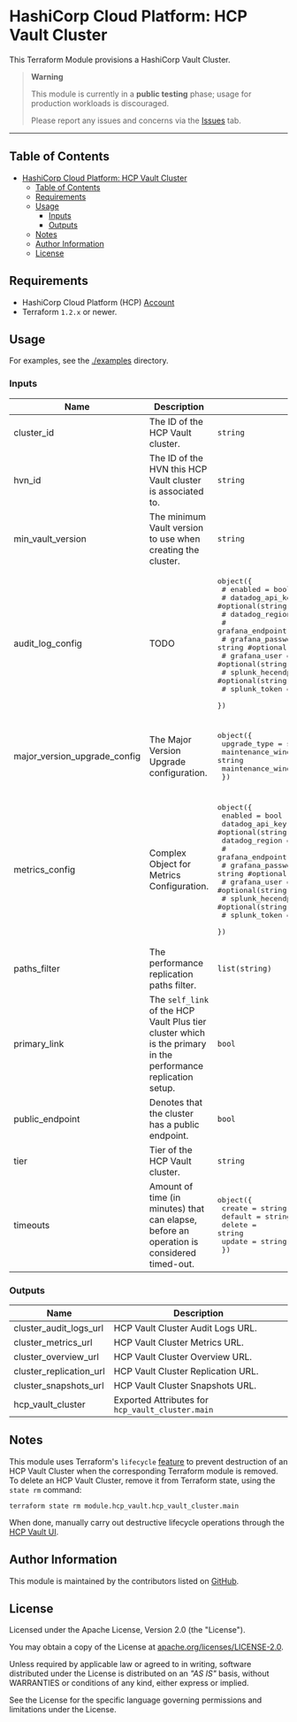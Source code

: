 # HashiCorp Cloud Platform: HCP Vault Cluster

This Terraform Module provisions a HashiCorp Vault Cluster.

> **Warning**
>
> This module is currently in a **public testing** phase; usage for production workloads is discouraged.
>
> Please report any issues and concerns via the [Issues](https://github.com/ksatirli/terraform-hcp-vault-cluster/issues) tab.

---

## Table of Contents

<!-- TOC -->
* [HashiCorp Cloud Platform: HCP Vault Cluster](#hashicorp-cloud-platform--hcp-vault-cluster)
  * [Table of Contents](#table-of-contents)
  * [Requirements](#requirements)
  * [Usage](#usage)
    * [Inputs](#inputs)
    * [Outputs](#outputs)
  * [Notes](#notes)
  * [Author Information](#author-information)
  * [License](#license)
<!-- TOC -->

## Requirements

* HashiCorp Cloud Platform (HCP) [Account](https://portal.cloud.hashicorp.com/sign-in)
* Terraform `1.2.x` or newer.

## Usage

For examples, see the [./examples](https://github.com/ksatirli/terraform-hcp-vault-cluster/tree/main/examples/) directory.

<!-- BEGIN_TF_DOCS -->
### Inputs

| Name | Description | Type | Default | Required |
|------|-------------|------|---------|:--------:|
| cluster_id | The ID of the HCP Vault cluster. | `string` | n/a | yes |
| hvn_id | The ID of the HVN this HCP Vault cluster is associated to. | `string` | n/a | yes |
| min_vault_version | The minimum Vault version to use when creating the cluster. | `string` | n/a | yes |
| audit_log_config | TODO | <pre>object({<br>    #    enabled            = bool<br>    #    datadog_api_key    = string #optional(string)<br>    #    datadog_region     = string #optional(string)<br>    #    grafana_endpoint   = string #optional(string)<br>    #    grafana_password   = string #optional(string)<br>    #    grafana_user       = string #optional(string)<br>    #    splunk_hecendpoint = string #optional(string)<br>    #    splunk_token       = string #optional(string)<br>  })</pre> | `{}` | no |
| major_version_upgrade_config | The Major Version Upgrade configuration. | <pre>object({<br>    upgrade_type            = string<br>    maintenance_window_day  = string<br>    maintenance_window_time = string<br>  })</pre> | <pre>{<br>  "maintenance_window_day": "TUESDAY",<br>  "maintenance_window_time": "WINDOW_12PM_4PM",<br>  "upgrade_type": "AUTOMATIC"<br>}</pre> | no |
| metrics_config | Complex Object for Metrics Configuration. | <pre>object({<br>    enabled         = bool<br>    datadog_api_key = string #optional(string)<br>    datadog_region  = string #optional(string)<br>    #    grafana_endpoint   = string #optional(string)<br>    #    grafana_password   = string #optional(string)<br>    #    grafana_user       = string #optional(string)<br>    #    splunk_hecendpoint = string #optional(string)<br>    #    splunk_token       = string #optional(string)<br>  })</pre> | <pre>{<br>  "datadog_api_key": null,<br>  "datadog_region": null,<br>  "enabled": false<br>}</pre> | no |
| paths_filter | The performance replication paths filter. | `list(string)` | `null` | no |
| primary_link | The `self_link` of the HCP Vault Plus tier cluster which is the primary in the performance replication setup. | `bool` | `null` | no |
| public_endpoint | Denotes that the cluster has a public endpoint. | `bool` | `false` | no |
| tier | Tier of the HCP Vault cluster. | `string` | `"dev"` | no |
| timeouts | Amount of time (in minutes) that can elapse, before an operation is considered timed-out. | <pre>object({<br>    create  = string<br>    default = string<br>    delete  = string<br>    update  = string<br>  })</pre> | <pre>{<br>  "create": "35m",<br>  "default": "5m",<br>  "delete": "25m",<br>  "update": "35m"<br>}</pre> | no |

### Outputs

| Name | Description |
|------|-------------|
| cluster_audit_logs_url | HCP Vault Cluster Audit Logs URL. |
| cluster_metrics_url | HCP Vault Cluster Metrics URL. |
| cluster_overview_url | HCP Vault Cluster Overview URL. |
| cluster_replication_url | HCP Vault Cluster Replication URL. |
| cluster_snapshots_url | HCP Vault Cluster Snapshots URL. |
| hcp_vault_cluster | Exported Attributes for `hcp_vault_cluster.main` |
<!-- END_TF_DOCS -->

## Notes

This module uses Terraform's `lifecycle` [feature](https://www.terraform.io/language/meta-arguments/lifecycle#prevent_destroy) to prevent destruction of an HCP Vault Cluster when the corresponding Terraform module is removed.
To delete an HCP Vault Cluster, remove it from Terraform state, using the `state rm` command:

```shell
terraform state rm module.hcp_vault.hcp_vault_cluster.main
```

When done, manually carry out destructive lifecycle operations through the [HCP Vault UI](https://portal.cloud.hashicorp.com/services/vault).

## Author Information

This module is maintained by the contributors listed on [GitHub](https://github.com/ksatirli/terraform-hcp-vault-cluster/graphs/contributors).

## License

Licensed under the Apache License, Version 2.0 (the "License").

You may obtain a copy of the License at [apache.org/licenses/LICENSE-2.0](http://www.apache.org/licenses/LICENSE-2.0).

Unless required by applicable law or agreed to in writing, software distributed under the License is distributed on an _"AS IS"_ basis, without WARRANTIES or conditions of any kind, either express or implied.

See the License for the specific language governing permissions and limitations under the License.
